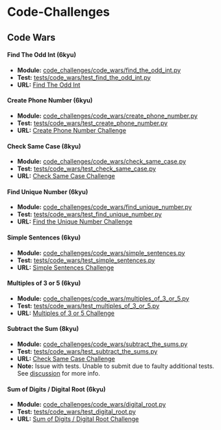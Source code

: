 # Code-Challenges

## Code Wars

#### **Find The Odd Int** (6kyu)
- **Module:** [code_challenges/code_wars/find_the_odd_int.py](code_challenges/code_wars/find_the_odd_int.py)
- **Test:** [tests/code_wars/test_find_the_odd_int.py](tests/code_wars/test_find_the_odd_int.py)
- **URL:** [Find The Odd Int](https://www.codewars.com/kata/54da5a58ea159efa38000836)

#### **Create Phone Number** (6kyu)
- **Module:** [code_challenges/code_wars/create_phone_number.py](code_challenges/code_wars/create_phone_number.py)
- **Test:** [tests/code_wars/test_create_phone_number.py](tests/code_wars/test_create_phone_number.py)
- **URL:** [Create Phone Number Challenge](https://www.codewars.com/kata/525f50e3b73515a6db000b83)

#### **Check Same Case** (8kyu)
- **Module:** [code_challenges/code_wars/check_same_case.py](code_challenges/code_wars/check_same_case.py)
- **Test:** [tests/code_wars/test_check_same_case.py](tests/code_wars/test_check_same_case.py)
- **URL:** [Check Same Case Challenge](https://www.codewars.com/kata/5dd462a573ee6d0014ce715b)

#### **Find Unique Number** (6kyu)
- **Module:** [code_challenges/code_wars/find_unique_number.py](code_challenges/code_wars/find_unique_number.py)
- **Test:** [tests/code_wars/test_find_unique_number.py](tests/code_wars/test_find_unique_number.py)
- **URL:** [Find the Unique Number Challenge](https://www.codewars.com/kata/585d7d5adb20cf33cb000235)

#### **Simple Sentences** (6kyu)
- **Module:** [code_challenges/code_wars/simple_sentences.py](code_challenges/code_wars/simple_sentences.py)
- **Test:** [tests/code_wars/test_simple_sentences.py](tests/code_wars/test_simple_sentences.py)
- **URL:** [Simple Sentences Challenge](https://www.codewars.com/kata/5297bf69649be865e6000922)

#### **Multiples of 3 or 5** (6kyu)
- **Module:** [code_challenges/code_wars/multiples_of_3_or_5.py](code_challenges/code_wars/multiples_of_3_or_5.py)
- **Test:** [tests/code_wars/test_multiples_of_3_or_5.py](tests/code_wars/test_multiples_of_3_or_5.py)
- **URL:** [Multiples of 3 or 5 Challenge](https://www.codewars.com/kata/514b92a657cdc65150000006)

#### **Subtract the Sum** (8kyu) 
- **Module:** [code_challenges/code_wars/subtract_the_sums.py](code_challenges/code_wars/subtract_the_sums.py)
- **Test:** [tests/code_wars/test_subtract_the_sums.py](tests/code_wars/test_subtract_the_sums.py)
- **URL:** [Check Same Case Challenge](https://www.codewars.com/kata/56c5847f27be2c3db20009c3)
- **Note:** Issue with tests. Unable to submit due to faulty additional tests. See [discussion](https://www.codewars.com/kata/56c5847f27be2c3db20009c3/discuss#label-issue) for more info. 

#### **Sum of Digits / Digital Root** (6kyu) 
- **Module:** [code_challenges/code_wars/digital_root.py](code_challenges/code_wars/digital_root.py)
- **Test:** [tests/code_wars/test_digital_root.py](tests/code_wars/test_digital_root.py)
- **URL:** [Sum of Digits / Digital Root Challenge](https://www.codewars.com/kata/541c8630095125aba6000c00)